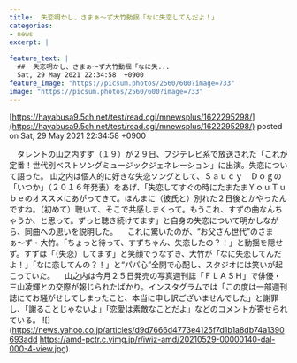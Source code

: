 ```yaml
---
title:  失恋明かし、さまぁ〜ず大竹動揺「なに失恋してんだよ！」  
categories:
- news
excerpt: |
  
feature_text: |
  ##  失恋明かし、さまぁ〜ず大竹動揺「なに失...
  Sat, 29 May 2021 22:34:58  +0900
feature_image: "https://picsum.photos/2560/600?image=733"
image: "https://picsum.photos/2560/600?image=733"
---
```


[https://hayabusa9.5ch.net/test/read.cgi/mnewsplus/1622295298/](https://hayabusa9.5ch.net/test/read.cgi/mnewsplus/1622295298/)
posted on Sat, 29 May 2021 22:34:58  +0900

<!--more-->

　タレントの山之内すず（１９）が２９日、フジテレビ系で放送された「これが定番！世代別ベストソングミュージックジェネレーション」に出演。失恋について語った。 山之内は個人的に好きな失恋ソングとして、Ｓａｕｃｙ　Ｄｏｇの「いつか」（２０１６年発表）をあげ、「失恋してすぐの時にたまたまＹｏｕＴｕｂｅのオススメにあがってきて。ほんまに（彼氏と）別れた２日後とかやったんですね。（初めて）聴いて、そこで共感しまくって。もうこれ、すずの曲なんちゃうか、と思って。ずっと聴き続けてます」と自身の失恋について明かしながら、同曲への思いを説明した。 　これに驚いたのが、“お父さん世代”のさまぁ〜ず・大竹。「ちょっと待って、すずちゃん、失恋したの？！」と動揺を隠せず。すずは「（失恋）してます」と笑顔でうなずき、大竹が「なに失恋してんだよ！」「なに恋してんの？！」と“パパ心”全開で心配し、スタジオには笑いが起こっていた。 　山之内は今月２５日発売の写真週刊誌「ＦＬＡＳＨ」で俳優・三山凌輝との交際が報じられたばかり。インスタグラムでは「この度は一部週刊誌にてお騒がせしてしまったこと、本当に申し訳ございませんでした」と謝罪し、「謝ることじゃないよ」「恋愛は素敵なことだよ」などのコメントが寄せられている。 ![](https://news.yahoo.co.jp/articles/d9d7666d4773e4125f7d1b1a8db74a1390693add https://amd-pctr.c.yimg.jp/r/iwiz-amd/20210529-00000140-dal-000-4-view.jpg)
